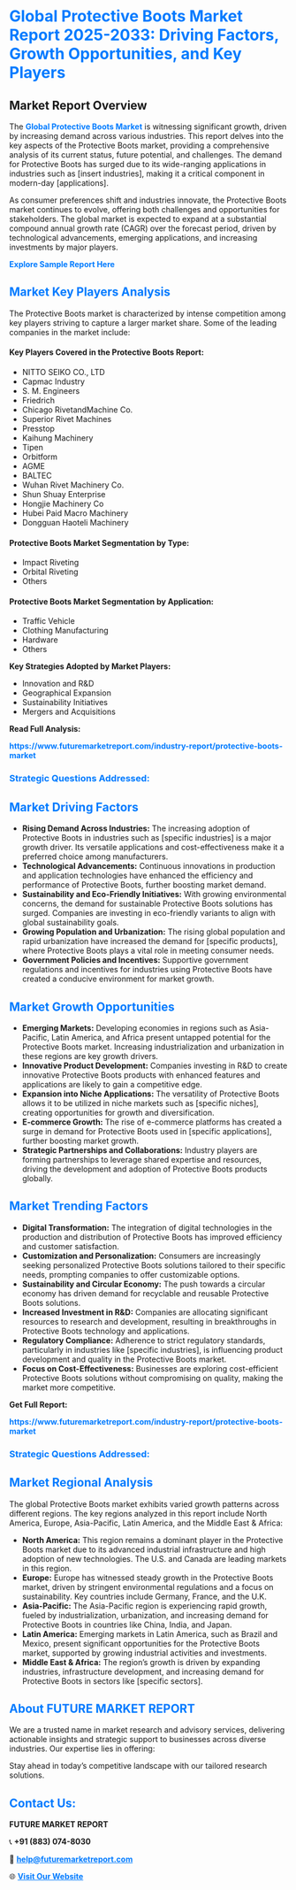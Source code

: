 <h1 style="color: #007BFF;">Global Protective Boots Market Report 2025-2033: Driving Factors, Growth Opportunities, and Key Players</h1>

<section id="overview">
<h2>Market Report Overview</h2>
<p>The <a href="https://www.futuremarketreport.com/industry-report/protective-boots-market" style="color: #007BFF; text-decoration: none;"><strong>Global Protective Boots Market</strong></a> is witnessing significant growth, driven by increasing demand across various industries. This report delves into the key aspects of the Protective Boots market, providing a comprehensive analysis of its current status, future potential, and challenges. The demand for Protective Boots has surged due to its wide-ranging applications in industries such as [insert industries], making it a critical component in modern-day [applications].</p>
<p>As consumer preferences shift and industries innovate, the Protective Boots market continues to evolve, offering both challenges and opportunities for stakeholders. The global market is expected to expand at a substantial compound annual growth rate (CAGR) over the forecast period, driven by technological advancements, emerging applications, and increasing investments by major players.</p>
</section>

<section id="overview">
<p><a href="https://www.futuremarketreport.com/request-sample/reportId=37674" style="color: #007BFF; text-decoration: none;"><strong>Explore Sample Report Here</strong></a></p>
</section>

<section id="key-players">
<h2 style="color: #007BFF;">Market Key Players Analysis</h2>
<p>The Protective Boots market is characterized by intense competition among key players striving to capture a larger market share. Some of the leading companies in the market include:</p>
<h4>Key Players Covered in the Protective Boots Report:</h4>
<ul><li>NITTO SEIKO CO., LTD</li><li>Capmac Industry</li><li>S. M. Engineers</li><li>Friedrich</li><li>Chicago RivetandMachine Co.</li><li>Superior Rivet Machines</li><li>Presstop</li><li>Kaihung Machinery</li><li>Tipen</li><li>Orbitform</li><li>AGME</li><li>BALTEC</li><li>Wuhan Rivet Machinery Co.</li><li>Shun Shuay Enterprise</li><li>Hongjie Machinery Co</li><li>Hubei Paid Macro Machinery</li><li>Dongguan Haoteli Machinery</li></ul>
<h4>Protective Boots Market Segmentation by Type:</h4>
<ul><li>Impact Riveting</li><li>Orbital Riveting</li><li>Others</li></ul>

<h4>Protective Boots Market Segmentation by Application:</h4>
<ul><li>Traffic Vehicle</li><li>Clothing Manufacturing</li><li>Hardware</li><li>Others</li></ul>
<p><strong>Key Strategies Adopted by Market Players:</strong></p>
<ul>
<li>Innovation and R&D</li>
<li>Geographical Expansion</li>
<li>Sustainability Initiatives</li>
<li>Mergers and Acquisitions</li>
</ul>
</section>

<section>
<p><strong>Read Full Analysis: </strong></p><a href="https://www.futuremarketreport.com/industry-report/protective-boots-market" style="color: #007BFF; text-decoration: none;"><strong>https://www.futuremarketreport.com/industry-report/protective-boots-market</strong></a>
<h3 style="color: #007BFF;">Strategic Questions Addressed:</h3>
</section>

<section id="driving-factors">
<h2 style="color: #007BFF;">Market Driving Factors</h2>
<ul>
<li><strong>Rising Demand Across Industries:</strong> The increasing adoption of Protective Boots in industries such as [specific industries] is a major growth driver. Its versatile applications and cost-effectiveness make it a preferred choice among manufacturers.</li>
<li><strong>Technological Advancements:</strong> Continuous innovations in production and application technologies have enhanced the efficiency and performance of Protective Boots, further boosting market demand.</li>
<li><strong>Sustainability and Eco-Friendly Initiatives:</strong> With growing environmental concerns, the demand for sustainable Protective Boots solutions has surged. Companies are investing in eco-friendly variants to align with global sustainability goals.</li>
<li><strong>Growing Population and Urbanization:</strong> The rising global population and rapid urbanization have increased the demand for [specific products], where Protective Boots plays a vital role in meeting consumer needs.</li>
<li><strong>Government Policies and Incentives:</strong> Supportive government regulations and incentives for industries using Protective Boots have created a conducive environment for market growth.</li>
</ul>
</section>

<section id="growth-opportunities">
<h2 style="color: #007BFF;">Market Growth Opportunities</h2>
<ul>
<li><strong>Emerging Markets:</strong> Developing economies in regions such as Asia-Pacific, Latin America, and Africa present untapped potential for the Protective Boots market. Increasing industrialization and urbanization in these regions are key growth drivers.</li>
<li><strong>Innovative Product Development:</strong> Companies investing in R&D to create innovative Protective Boots products with enhanced features and applications are likely to gain a competitive edge.</li>
<li><strong>Expansion into Niche Applications:</strong> The versatility of Protective Boots allows it to be utilized in niche markets such as [specific niches], creating opportunities for growth and diversification.</li>
<li><strong>E-commerce Growth:</strong> The rise of e-commerce platforms has created a surge in demand for Protective Boots used in [specific applications], further boosting market growth.</li>
<li><strong>Strategic Partnerships and Collaborations:</strong> Industry players are forming partnerships to leverage shared expertise and resources, driving the development and adoption of Protective Boots products globally.</li>
</ul>
</section>

<section id="trending-factors">
<h2 style="color: #007BFF;">Market Trending Factors</h2>
<ul>
<li><strong>Digital Transformation:</strong> The integration of digital technologies in the production and distribution of Protective Boots has improved efficiency and customer satisfaction.</li>
<li><strong>Customization and Personalization:</strong> Consumers are increasingly seeking personalized Protective Boots solutions tailored to their specific needs, prompting companies to offer customizable options.</li>
<li><strong>Sustainability and Circular Economy:</strong> The push towards a circular economy has driven demand for recyclable and reusable Protective Boots solutions.</li>
<li><strong>Increased Investment in R&D:</strong> Companies are allocating significant resources to research and development, resulting in breakthroughs in Protective Boots technology and applications.</li>
<li><strong>Regulatory Compliance:</strong> Adherence to strict regulatory standards, particularly in industries like [specific industries], is influencing product development and quality in the Protective Boots market.</li>
<li><strong>Focus on Cost-Effectiveness:</strong> Businesses are exploring cost-efficient Protective Boots solutions without compromising on quality, making the market more competitive.</li>
</ul>
</section>

<section>
<p><strong>Get Full Report: </strong></p><a href="https://www.futuremarketreport.com/industry-report/protective-boots-market" style="color: #007BFF; text-decoration: none;"><strong>https://www.futuremarketreport.com/industry-report/protective-boots-market</strong></a>
<h3 style="color: #007BFF;">Strategic Questions Addressed:</h3>
</section>


<section id="regional-analysis">
<h2 style="color: #007BFF;">Market Regional Analysis</h2>
<p>The global Protective Boots market exhibits varied growth patterns across different regions. The key regions analyzed in this report include North America, Europe, Asia-Pacific, Latin America, and the Middle East & Africa:</p>
<ul>
<li><strong>North America:</strong> This region remains a dominant player in the Protective Boots market due to its advanced industrial infrastructure and high adoption of new technologies. The U.S. and Canada are leading markets in this region.</li>
<li><strong>Europe:</strong> Europe has witnessed steady growth in the Protective Boots market, driven by stringent environmental regulations and a focus on sustainability. Key countries include Germany, France, and the U.K.</li>
<li><strong>Asia-Pacific:</strong> The Asia-Pacific region is experiencing rapid growth, fueled by industrialization, urbanization, and increasing demand for Protective Boots in countries like China, India, and Japan.</li>
<li><strong>Latin America:</strong> Emerging markets in Latin America, such as Brazil and Mexico, present significant opportunities for the Protective Boots market, supported by growing industrial activities and investments.</li>
<li><strong>Middle East & Africa:</strong> The region’s growth is driven by expanding industries, infrastructure development, and increasing demand for Protective Boots in sectors like [specific sectors].</li>
</ul>
</section>

<footer>
<h2 style="color: #007BFF;">About FUTURE MARKET REPORT</h2>
<p>We are a trusted name in market research and advisory services, delivering actionable insights and strategic support to businesses across diverse industries. Our expertise lies in offering:</p>

<p>Stay ahead in today’s competitive landscape with our tailored research solutions.</p>

<h2 style="color: #007BFF;">Contact Us:</h2>
<p><strong>FUTURE MARKET REPORT</strong></p>
<p>📞 <strong>+91 (883) 074-8030</strong></p>
<p>📧 <strong><a href="mailto:help@futuremarketreport.com" style="color: #007BFF;">help@futuremarketreport.com</a></strong></p>
<p>🌐 <strong><a href="https://www.futuremarketreport.com/" style="color: #007BFF;">Visit Our Website</a></strong></p>
</footer>